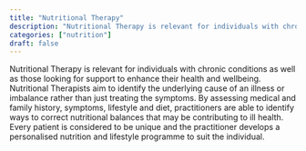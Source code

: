 ```yaml
---
title: "Nutritional Therapy"
description: "Nutritional Therapy is relevant for individuals with chronic conditions as well as those looking for support to enhance their health and wellbeing."
categories: ["nutrition"]
draft: false
---
```


Nutritional Therapy is relevant for individuals with chronic conditions as well as those looking for support to enhance their health and wellbeing. Nutritional Therapists aim to identify the underlying cause of an illness or imbalance rather than just treating the symptoms. By assessing medical and family history, symptoms, lifestyle and diet, practitioners are able to identify ways to correct nutritional balances that may be contributing to ill health. Every patient is considered to be unique and the practitioner develops a personalised nutrition and lifestyle programme to suit the individual.

